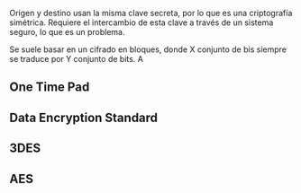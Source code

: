 Origen y destino usan la misma clave secreta, por lo que es una criptografía simétrica. Requiere el intercambio de esta clave a través de un sistema seguro, lo que es un problema.

Se suele basar en un cifrado en bloques, donde X conjunto de bis siempre se traduce por Y conjunto de bits. A

## One Time Pad


## Data Encryption Standard


## 3DES


## AES

